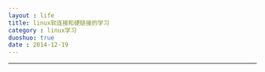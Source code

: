 ```yaml
---
layout : life
title: linux软连接和硬链接的学习
category : linux学习
duoshuo: true
date : 2014-12-19
---
```


<!-- more -->

******